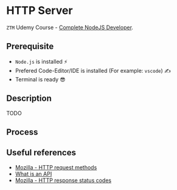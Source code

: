 # HTTP Server

`ZTM` Udemy Course - [Complete NodeJS Developer](https://www.udemy.com/course/complete-nodejs-developer-zero-to-mastery).

## Prerequisite

- `Node.js` is installed ⚡
- Prefered Code-Editor/IDE is installed (For example: `vscode`) ✍
- Terminal is ready 😎

## Description

TODO

## Process
<!-- 
Install npm packages ⬇

```shell
npm install
```

Run node application 🏎️💨

```shell
npm start
# or start with nodemon
npm run dev
```

Clean packages 🧹🪣

```shell
npm run clean
```

Check vulnerabilities 🤔

```shell
npm audit
```

Fix vulnerabilities if needed ✅

```shell
npm audit fix
``` -->

## Useful references

- [Mozilla - HTTP request methods](https://developer.mozilla.org/en-US/docs/Web/HTTP/Methods)
- [What is an API](https://www.mulesoft.com/api/what-is-an-api)
- [Mozilla - HTTP response status codes](https://developer.mozilla.org/en-US/docs/Web/HTTP/Status)